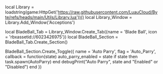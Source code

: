 local Library = loadstring(game:HttpGet('https://raw.githubusercontent.com/LuauCloud/Byte/refs/heads/main/Utils/Library.lua'))()
local Library_Window = Library.Add_Window('Acceptions')


local BladeBall_Tab = Library_Window.Create_Tab({name = 'Blade Ball', icon = 'rbxassetid://6023426975'})
local BladeBall_Section = BladeBall_Tab.Create_Section()

BladeBall_Section.Create_Toggle({
    name = 'Auto Parry',
    flag = 'Auto_Parry',
    callback = function(state)
        auto_parry_enabled = state
        if state then
            task.spawn(AutoParry)
        end
        debugPrint("Auto Parry", state and "Enabled" or "Disabled")
    end
})
